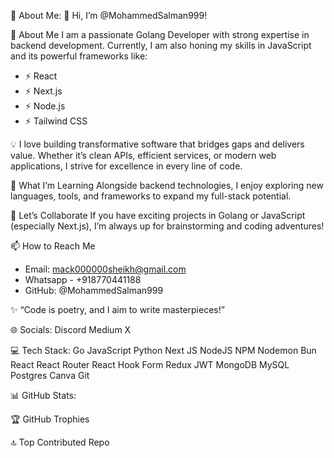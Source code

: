 💫 About Me:
👋 Hi, I’m @MohammedSalman999!

🚀 About Me
I am a passionate Golang Developer with strong expertise in backend development. Currently, I am also honing my skills in JavaScript and its powerful frameworks like:
- ⚡ React
- ⚡ Next.js
- ⚡ Node.js
- ⚡ Tailwind CSS

💡 I love building transformative software that bridges gaps and delivers value. Whether it’s clean APIs, efficient services, or modern web applications, I strive for excellence in every line of code.

🌱 What I’m Learning
Alongside backend technologies, I enjoy exploring new languages, tools, and frameworks to expand my full-stack potential.

💞️ Let’s Collaborate
If you have exciting projects in Golang or JavaScript (especially Next.js), I’m always up for brainstorming and coding adventures!

📫 How to Reach Me
- Email: mack000000sheikh@gmail.com
- Whatsapp - +918770441188
- GitHub: @MohammedSalman999

✨ “Code is poetry, and I aim to write masterpieces!”

🌐 Socials:
Discord Medium X

💻 Tech Stack:
Go JavaScript Python Next JS NodeJS NPM Nodemon Bun React React Router React Hook Form Redux JWT MongoDB MySQL Postgres Canva Git

📊 GitHub Stats:






🏆 GitHub Trophies


🔝 Top Contributed Repo
